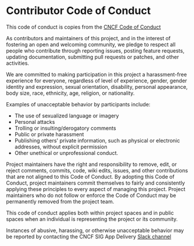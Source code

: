 # Contributor Code of Conduct

This code of conduct is copies from the [CNCF Code of Conduct](https://github.com/cncf/foundation/blob/master/code-of-conduct.md)

As contributors and maintainers of this project, and in the interest of fostering an open and welcoming community, we pledge to respect all people who contribute through reporting issues, posting feature requests, updating documentation, submitting pull requests or patches, 
and other activities.

We are committed to making participation in this project a harassment-free experience for everyone, regardless of level of experience, gender,
gender identity and expression, sexual orientation, disability, personal appearance, body size, race, ethnicity, age, religion, or nationality.

Examples of unacceptable behavior by participants include:

* The use of sexualized language or imagery
* Personal attacks
* Trolling or insulting/derogatory comments
* Public or private harassment
* Publishing others' private information, such as physical or electronic addresses, without explicit permission
* Other unethical or unprofessional conduct.

Project maintainers have the right and responsibility to remove, edit, or reject comments, commits, code, wiki edits, issues, and 
other contributions that are not aligned to this Code of Conduct. By adopting this Code of Conduct, project maintainers commit themselves to fairly 
and consistently applying these principles to every aspect of managing this project. Project maintainers who do not follow or enforce the Code of Conduct
may be permanently removed from the project team.

This code of conduct applies both within project spaces and in public spaces when an individual is representing the project or its community.

Instances of abusive, harassing, or otherwise unacceptable behavior may be reported by contacting the CNCF SIG App Delivery [Slack channel](https://cloud-native.slack.com/archives/CL3SL0CP5)
